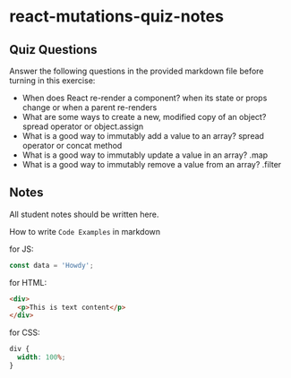 # react-mutations-quiz-notes

## Quiz Questions

Answer the following questions in the provided markdown file before turning in this exercise:

- When does React re-render a component?
  when its state or props change or when a parent re-renders
- What are some ways to create a new, modified copy of an object?
  spread operator or object.assign
- What is a good way to immutably add a value to an array?
  spread operator or concat method
- What is a good way to immutably update a value in an array?
  .map
- What is a good way to immutably remove a value from an array?
  .filter

## Notes

All student notes should be written here.

How to write `Code Examples` in markdown

for JS:

```javascript
const data = 'Howdy';
```

for HTML:

```html
<div>
  <p>This is text content</p>
</div>
```

for CSS:

```css
div {
  width: 100%;
}
```

